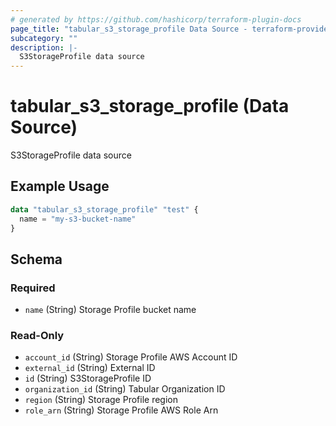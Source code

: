 ```yaml
---
# generated by https://github.com/hashicorp/terraform-plugin-docs
page_title: "tabular_s3_storage_profile Data Source - terraform-provider-tabular"
subcategory: ""
description: |-
  S3StorageProfile data source
---
```


# tabular_s3_storage_profile (Data Source)

S3StorageProfile data source

## Example Usage

```terraform
data "tabular_s3_storage_profile" "test" {
  name = "my-s3-bucket-name"
}
```

<!-- schema generated by tfplugindocs -->
## Schema

### Required

- `name` (String) Storage Profile bucket name

### Read-Only

- `account_id` (String) Storage Profile AWS Account ID
- `external_id` (String) External ID
- `id` (String) S3StorageProfile ID
- `organization_id` (String) Tabular Organization ID
- `region` (String) Storage Profile region
- `role_arn` (String) Storage Profile AWS Role Arn
